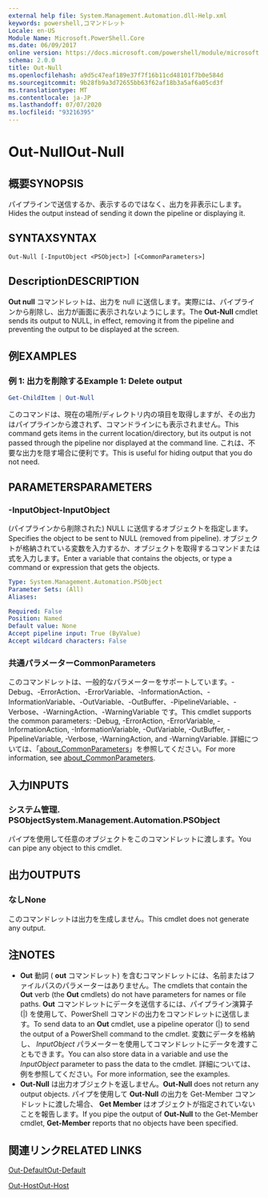```yaml
---
external help file: System.Management.Automation.dll-Help.xml
keywords: powershell,コマンドレット
Locale: en-US
Module Name: Microsoft.PowerShell.Core
ms.date: 06/09/2017
online version: https://docs.microsoft.com/powershell/module/microsoft.powershell.core/out-null?view=powershell-6&WT.mc_id=ps-gethelp
schema: 2.0.0
title: Out-Null
ms.openlocfilehash: a9d5c47eaf189e37f7f16b11cd48101f7b0e584d
ms.sourcegitcommit: 9b28fb9a3d72655bb63f62af18b3a5af6a05cd3f
ms.translationtype: MT
ms.contentlocale: ja-JP
ms.lasthandoff: 07/07/2020
ms.locfileid: "93216395"
---
```

# <span data-ttu-id="7ecd1-103">Out-Null</span><span class="sxs-lookup"><span data-stu-id="7ecd1-103">Out-Null</span></span>

## <span data-ttu-id="7ecd1-104">概要</span><span class="sxs-lookup"><span data-stu-id="7ecd1-104">SYNOPSIS</span></span>
<span data-ttu-id="7ecd1-105">パイプラインで送信するか、表示するのではなく、出力を非表示にします。</span><span class="sxs-lookup"><span data-stu-id="7ecd1-105">Hides the output instead of sending it down the pipeline or displaying it.</span></span>

## <span data-ttu-id="7ecd1-106">SYNTAX</span><span class="sxs-lookup"><span data-stu-id="7ecd1-106">SYNTAX</span></span>

```
Out-Null [-InputObject <PSObject>] [<CommonParameters>]
```

## <span data-ttu-id="7ecd1-107">Description</span><span class="sxs-lookup"><span data-stu-id="7ecd1-107">DESCRIPTION</span></span>

<span data-ttu-id="7ecd1-108">**Out null** コマンドレットは、出力を null に送信します。実際には、パイプラインから削除し、出力が画面に表示されないようにします。</span><span class="sxs-lookup"><span data-stu-id="7ecd1-108">The **Out-Null** cmdlet sends its output to NULL, in effect, removing it from the pipeline and preventing the output to be displayed at the screen.</span></span>

## <span data-ttu-id="7ecd1-109">例</span><span class="sxs-lookup"><span data-stu-id="7ecd1-109">EXAMPLES</span></span>

### <span data-ttu-id="7ecd1-110">例 1: 出力を削除する</span><span class="sxs-lookup"><span data-stu-id="7ecd1-110">Example 1: Delete output</span></span>

```powershell
Get-ChildItem | Out-Null
```

<span data-ttu-id="7ecd1-111">このコマンドは、現在の場所/ディレクトリ内の項目を取得しますが、その出力はパイプラインから渡されず、コマンドラインにも表示されません。</span><span class="sxs-lookup"><span data-stu-id="7ecd1-111">This command gets items in the current location/directory, but its output is not passed through the pipeline nor displayed at the command line.</span></span>
<span data-ttu-id="7ecd1-112">これは、不要な出力を隠す場合に便利です。</span><span class="sxs-lookup"><span data-stu-id="7ecd1-112">This is useful for hiding output that you do not need.</span></span>

## <span data-ttu-id="7ecd1-113">PARAMETERS</span><span class="sxs-lookup"><span data-stu-id="7ecd1-113">PARAMETERS</span></span>

### <span data-ttu-id="7ecd1-114">-InputObject</span><span class="sxs-lookup"><span data-stu-id="7ecd1-114">-InputObject</span></span>

<span data-ttu-id="7ecd1-115">(パイプラインから削除された) NULL に送信するオブジェクトを指定します。</span><span class="sxs-lookup"><span data-stu-id="7ecd1-115">Specifies the object to be sent to NULL (removed from pipeline).</span></span>
<span data-ttu-id="7ecd1-116">オブジェクトが格納されている変数を入力するか、オブジェクトを取得するコマンドまたは式を入力します。</span><span class="sxs-lookup"><span data-stu-id="7ecd1-116">Enter a variable that contains the objects, or type a command or expression that gets the objects.</span></span>

```yaml
Type: System.Management.Automation.PSObject
Parameter Sets: (All)
Aliases:

Required: False
Position: Named
Default value: None
Accept pipeline input: True (ByValue)
Accept wildcard characters: False
```

### <span data-ttu-id="7ecd1-117">共通パラメーター</span><span class="sxs-lookup"><span data-stu-id="7ecd1-117">CommonParameters</span></span>

<span data-ttu-id="7ecd1-118">このコマンドレットは、一般的なパラメーターをサポートしています。-Debug、-ErrorAction、-ErrorVariable、-InformationAction、-InformationVariable、-OutVariable、-OutBuffer、-PipelineVariable、-Verbose、-WarningAction、-WarningVariable です。</span><span class="sxs-lookup"><span data-stu-id="7ecd1-118">This cmdlet supports the common parameters: -Debug, -ErrorAction, -ErrorVariable, -InformationAction, -InformationVariable, -OutVariable, -OutBuffer, -PipelineVariable, -Verbose, -WarningAction, and -WarningVariable.</span></span> <span data-ttu-id="7ecd1-119">詳細については、「[about_CommonParameters](https://go.microsoft.com/fwlink/?LinkID=113216)」を参照してください。</span><span class="sxs-lookup"><span data-stu-id="7ecd1-119">For more information, see [about_CommonParameters](https://go.microsoft.com/fwlink/?LinkID=113216).</span></span>

## <span data-ttu-id="7ecd1-120">入力</span><span class="sxs-lookup"><span data-stu-id="7ecd1-120">INPUTS</span></span>

### <span data-ttu-id="7ecd1-121">システム管理. PSObject</span><span class="sxs-lookup"><span data-stu-id="7ecd1-121">System.Management.Automation.PSObject</span></span>

<span data-ttu-id="7ecd1-122">パイプを使用して任意のオブジェクトをこのコマンドレットに渡します。</span><span class="sxs-lookup"><span data-stu-id="7ecd1-122">You can pipe any object to this cmdlet.</span></span>

## <span data-ttu-id="7ecd1-123">出力</span><span class="sxs-lookup"><span data-stu-id="7ecd1-123">OUTPUTS</span></span>

### <span data-ttu-id="7ecd1-124">なし</span><span class="sxs-lookup"><span data-stu-id="7ecd1-124">None</span></span>

<span data-ttu-id="7ecd1-125">このコマンドレットは出力を生成しません。</span><span class="sxs-lookup"><span data-stu-id="7ecd1-125">This cmdlet does not generate any output.</span></span>

## <span data-ttu-id="7ecd1-126">注</span><span class="sxs-lookup"><span data-stu-id="7ecd1-126">NOTES</span></span>

* <span data-ttu-id="7ecd1-127">**Out** 動詞 ( **out** コマンドレット) を含むコマンドレットには、名前またはファイルパスのパラメーターはありません。</span><span class="sxs-lookup"><span data-stu-id="7ecd1-127">The cmdlets that contain the **Out** verb (the **Out** cmdlets) do not have parameters for names or file paths.</span></span> <span data-ttu-id="7ecd1-128">**Out** コマンドレットにデータを送信するには、パイプライン演算子 (|) を使用して、PowerShell コマンドの出力をコマンドレットに送信します。</span><span class="sxs-lookup"><span data-stu-id="7ecd1-128">To send data to an **Out** cmdlet, use a pipeline operator (|) to send the output of a PowerShell command to the cmdlet.</span></span> <span data-ttu-id="7ecd1-129">変数にデータを格納し、 *InputObject* パラメーターを使用してコマンドレットにデータを渡すこともできます。</span><span class="sxs-lookup"><span data-stu-id="7ecd1-129">You can also store data in a variable and use the *InputObject* parameter to pass the data to the cmdlet.</span></span> <span data-ttu-id="7ecd1-130">詳細については、例を参照してください。</span><span class="sxs-lookup"><span data-stu-id="7ecd1-130">For more information, see the examples.</span></span>
* <span data-ttu-id="7ecd1-131">**Out-Null** は出力オブジェクトを返しません。</span><span class="sxs-lookup"><span data-stu-id="7ecd1-131">**Out-Null** does not return any output objects.</span></span> <span data-ttu-id="7ecd1-132">パイプを使用して **Out-Null** の出力を Get-Member コマンドレットに渡した場合、 **Get Member** はオブジェクトが指定されていないことを報告します。</span><span class="sxs-lookup"><span data-stu-id="7ecd1-132">If you pipe the output of **Out-Null** to the Get-Member cmdlet, **Get-Member** reports that no objects have been specified.</span></span>

## <span data-ttu-id="7ecd1-133">関連リンク</span><span class="sxs-lookup"><span data-stu-id="7ecd1-133">RELATED LINKS</span></span>

[<span data-ttu-id="7ecd1-134">Out-Default</span><span class="sxs-lookup"><span data-stu-id="7ecd1-134">Out-Default</span></span>](Out-Default.md)

[<span data-ttu-id="7ecd1-135">Out-Host</span><span class="sxs-lookup"><span data-stu-id="7ecd1-135">Out-Host</span></span>](Out-Host.md)
